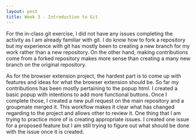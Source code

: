 ```yaml
---
layout: post
title: Week 3 - Introduction to Git
---
```



For the in-class git exercise, I did not have any issues completing the activity as I am already familiar with git. I do know how to fork a repository but my experience with git has mostly been to creating a new branch for my work rather than a new repository. On the other hand, making contributions come from a forked repository makes more sense than creating a many new branch on the original repository.

<!--more-->

As for the browser extension project, the hardest part is to come up with features and ideas for what the browser extension should be. So far my contributions has been mostly pertaining to the popup html. I created a basic popup with intentions to add more functional buttons. Once I complete those, I created a new pull request on the main repository and a groupmate merged it. This workflow makes it clear what has changed regarding to the project and allows other to review it. One thing that I am trying to practice more of is creating appropriate issues. I created one issue for a proposed feature but I am still trying to figure out what should be done with the issue once it is created.
